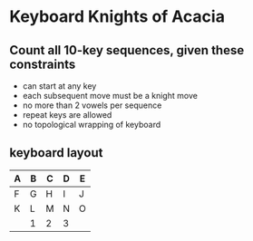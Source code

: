# Keyboard Knights of Acacia

## Count all 10-key sequences, given these constraints

- can start at any key
- each subsequent move must be a knight move
- no more than 2 vowels per sequence
- repeat keys are allowed
- no topological wrapping of keyboard

## keyboard layout

|A|B|C|D|E|
|---|---|---|---|---|
|F|G|H|I|J|
|K|L|M|N|O|
||1|2|3||
